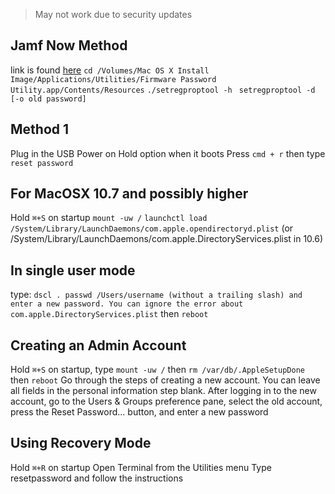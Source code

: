 > May not work due to security updates

## Jamf Now Method
link is found [here](https://www.jamf.com/jamf-nation/discussions/5474/need-to-remove-firmware-password)
`cd /Volumes/Mac OS X Install Image/Applications/Utilities/Firmware Password Utility.app/Contents/Resources`
`./setregproptool -h `
`setregproptool -d [-o old password]`


## Method 1
Plug in the USB
Power on
Hold option when it boots
Press `cmd + r` then type `reset password`

## For MacOSX 10.7 and possibly higher
Hold `⌘+S` on startup
`mount -uw /`
`launchctl load /System/Library/LaunchDaemons/com.apple.opendirectoryd.plist` (or /System/Library/LaunchDaemons/com.apple.DirectoryServices.plist in 10.6)

## In single user mode
type: `dscl . passwd /Users/username (without a trailing slash) and enter a new password. You can ignore the error about com.apple.DirectoryServices.plist` then `reboot`

## Creating an Admin Account
Hold `⌘+S` on startup, type `mount -uw /` then `rm /var/db/.AppleSetupDone` then `reboot`
Go through the steps of creating a new account. You can leave all fields in the personal information step blank.
After logging in to the new account, go to the Users & Groups preference pane, select the old account, press the Reset Password... button, and enter a new password

## Using Recovery Mode
Hold `⌘+R` on startup
Open Terminal from the Utilities menu
Type resetpassword and follow the instructions
